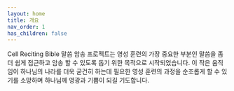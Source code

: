 ```yaml
---
layout: home
title: 개요
nav_order: 1
has_children: false
---
```

Cell Reciting Bible 말씀 암송 프로젝트는 영성 훈련의 가장 중요한 부분인 말씀을 좀더 쉽게 접근하고 암송 할 수 있도록 
돕기 위한 목적으로 시작되었습니다. 이 작은 움직임이 하나님의 나라를 더욱 굳건히 하는데 필요한 영성 훈련의 과정을 순조롭게 할 수 있기를 소망하며
하나님께 영광과 기쁨이 되길 기도합니다. 